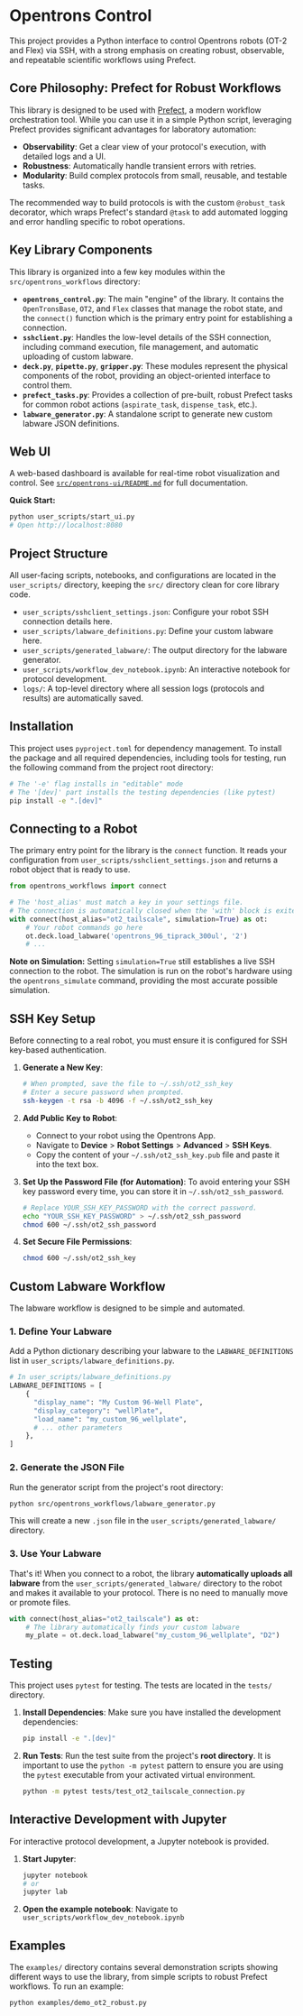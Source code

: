 # Opentrons Control

This project provides a Python interface to control Opentrons robots (OT-2 and Flex) via SSH, with a strong emphasis on creating robust, observable, and repeatable scientific workflows using Prefect.

## Core Philosophy: Prefect for Robust Workflows

This library is designed to be used with [Prefect](https://www.prefect.io/), a modern workflow orchestration tool. While you can use it in a simple Python script, leveraging Prefect provides significant advantages for laboratory automation:
- **Observability**: Get a clear view of your protocol's execution, with detailed logs and a UI.
- **Robustness**: Automatically handle transient errors with retries.
- **Modularity**: Build complex protocols from small, reusable, and testable tasks.

The recommended way to build protocols is with the custom `@robust_task` decorator, which wraps Prefect's standard `@task` to add automated logging and error handling specific to robot operations.

## Key Library Components

This library is organized into a few key modules within the `src/opentrons_workflows` directory:

-   **`opentrons_control.py`**: The main "engine" of the library. It contains the `OpenTronsBase`, `OT2`, and `Flex` classes that manage the robot state, and the `connect()` function which is the primary entry point for establishing a connection.
-   **`sshclient.py`**: Handles the low-level details of the SSH connection, including command execution, file management, and automatic uploading of custom labware.
-   **`deck.py`**, **`pipette.py`**, **`gripper.py`**: These modules represent the physical components of the robot, providing an object-oriented interface to control them.
-   **`prefect_tasks.py`**: Provides a collection of pre-built, robust Prefect tasks for common robot actions (`aspirate_task`, `dispense_task`, etc.).
-   **`labware_generator.py`**: A standalone script to generate new custom labware JSON definitions.

## Web UI

A web-based dashboard is available for real-time robot visualization and control. See [`src/opentrons-ui/README.md`](src/opentrons-ui/README.md) for full documentation.

**Quick Start:**
```bash
python user_scripts/start_ui.py
# Open http://localhost:8080
```

## Project Structure

All user-facing scripts, notebooks, and configurations are located in the `user_scripts/` directory, keeping the `src/` directory clean for core library code.
-   `user_scripts/sshclient_settings.json`: Configure your robot SSH connection details here.
-   `user_scripts/labware_definitions.py`: Define your custom labware here.
-   `user_scripts/generated_labware/`: The output directory for the labware generator.
-   `user_scripts/workflow_dev_notebook.ipynb`: An interactive notebook for protocol development.
-   `logs/`: A top-level directory where all session logs (protocols and results) are automatically saved.

## Installation

This project uses `pyproject.toml` for dependency management. To install the package and all required dependencies, including tools for testing, run the following command from the project root directory:

```bash
# The '-e' flag installs in "editable" mode
# The '[dev]' part installs the testing dependencies (like pytest)
pip install -e ".[dev]"
```

## Connecting to a Robot

The primary entry point for the library is the `connect` function. It reads your configuration from `user_scripts/sshclient_settings.json` and returns a robot object that is ready to use.

```python
from opentrons_workflows import connect

# The 'host_alias' must match a key in your settings file.
# The connection is automatically closed when the 'with' block is exited.
with connect(host_alias="ot2_tailscale", simulation=True) as ot:
    # Your robot commands go here
    ot.deck.load_labware('opentrons_96_tiprack_300ul', '2')
    # ...
```

**Note on Simulation:** Setting `simulation=True` still establishes a live SSH connection to the robot. The simulation is run on the robot's hardware using the `opentrons_simulate` command, providing the most accurate possible simulation.

## SSH Key Setup

Before connecting to a real robot, you must ensure it is configured for SSH key-based authentication.

1.  **Generate a New Key**:
    ```bash
    # When prompted, save the file to ~/.ssh/ot2_ssh_key
    # Enter a secure password when prompted.
    ssh-keygen -t rsa -b 4096 -f ~/.ssh/ot2_ssh_key
    ```

2.  **Add Public Key to Robot**:
    *   Connect to your robot using the Opentrons App.
    *   Navigate to **Device** > **Robot Settings** > **Advanced** > **SSH Keys**.
    *   Copy the content of your `~/.ssh/ot2_ssh_key.pub` file and paste it into the text box.

3.  **Set Up the Password File (for Automation)**: To avoid entering your SSH key password every time, you can store it in `~/.ssh/ot2_ssh_password`.
    ```bash
    # Replace YOUR_SSH_KEY_PASSWORD with the correct password.
    echo "YOUR_SSH_KEY_PASSWORD" > ~/.ssh/ot2_ssh_password
    chmod 600 ~/.ssh/ot2_ssh_password
    ```

4.  **Set Secure File Permissions**:
    ```bash
    chmod 600 ~/.ssh/ot2_ssh_key
    ```

## Custom Labware Workflow

The labware workflow is designed to be simple and automated.

### 1. Define Your Labware
Add a Python dictionary describing your labware to the `LABWARE_DEFINITIONS` list in `user_scripts/labware_definitions.py`.

```python
# In user_scripts/labware_definitions.py
LABWARE_DEFINITIONS = [
    {
      "display_name": "My Custom 96-Well Plate",
      "display_category": "wellPlate",
      "load_name": "my_custom_96_wellplate",
      # ... other parameters
    },
]
```

### 2. Generate the JSON File
Run the generator script from the project's root directory:
```bash
python src/opentrons_workflows/labware_generator.py
```
This will create a new `.json` file in the `user_scripts/generated_labware/` directory.

### 3. Use Your Labware
That's it! When you connect to a robot, the library **automatically uploads all labware** from the `user_scripts/generated_labware/` directory to the robot and makes it available to your protocol. There is no need to manually move or promote files.

```python
with connect(host_alias="ot2_tailscale") as ot:
    # The library automatically finds your custom labware
    my_plate = ot.deck.load_labware("my_custom_96_wellplate", "D2")
```

## Testing

This project uses `pytest` for testing. The tests are located in the `tests/` directory.

1.  **Install Dependencies**: Make sure you have installed the development dependencies:
    ```bash
    pip install -e ".[dev]"
    ```

2.  **Run Tests**: Run the test suite from the project's **root directory**. It is important to use the `python -m pytest` pattern to ensure you are using the `pytest` executable from your activated virtual environment.
    ```bash
    python -m pytest tests/test_ot2_tailscale_connection.py
    ```

## Interactive Development with Jupyter

For interactive protocol development, a Jupyter notebook is provided.

1.  **Start Jupyter**:
    ```bash
    jupyter notebook
    # or
    jupyter lab
    ```

2.  **Open the example notebook**:
    Navigate to `user_scripts/workflow_dev_notebook.ipynb`

## Examples

The `examples/` directory contains several demonstration scripts showing different ways to use the library, from simple scripts to robust Prefect workflows. To run an example:
```bash
python examples/demo_ot2_robust.py
``` 